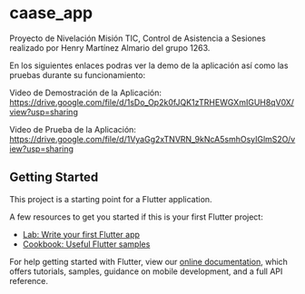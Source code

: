 # caase_app

Proyecto de Nivelación Misión TIC, Control de Asistencia a Sesiones realizado por Henry Martínez Almario del grupo 1263.

En los siguientes enlaces podras ver la demo de la aplicación así como las pruebas durante su funcionamiento:

Video de Demostración de la Aplicación: https://drive.google.com/file/d/1sDo_Op2k0fJQK1zTRHEWGXmIGUH8qV0X/view?usp=sharing

Video de Prueba de la Aplicación: https://drive.google.com/file/d/1VyaGg2xTNVRN_9kNcA5smhOsyIGlmS2O/view?usp=sharing

## Getting Started

This project is a starting point for a Flutter application.

A few resources to get you started if this is your first Flutter project:

- [Lab: Write your first Flutter app](https://flutter.dev/docs/get-started/codelab)
- [Cookbook: Useful Flutter samples](https://flutter.dev/docs/cookbook)

For help getting started with Flutter, view our
[online documentation](https://flutter.dev/docs), which offers tutorials,
samples, guidance on mobile development, and a full API reference.
